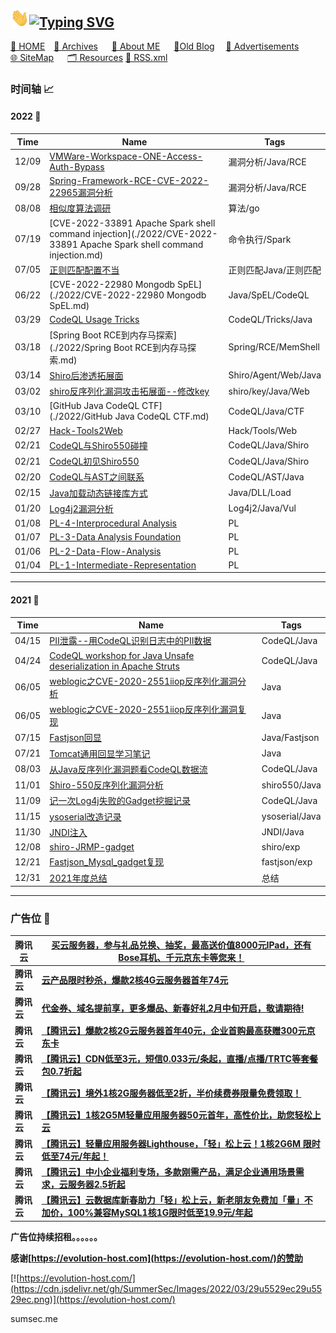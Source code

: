 










## <img src="./resources/Hi.gif" width="30px"><a href="https://sumsec.me/"><img src="https://readme-typing-svg.demolab.com?font=Fira+Code&duration=6000&pause=1500&color=2D94F7&height=45&lines=%20%20+%E4%BD%A0%E5%A5%BD%E5%91%80%EF%BC%81;%E5%83%8F%E6%B8%85%E6%B0%B4%E4%B8%80%E8%88%AC%E6%B8%85%E6%BE%88%E9%80%8F%E6%98%8E" alt="Typing SVG" /></a>



[🏯 HOME](https://sumsec.me/)&emsp;[&#x1F4C1; Archives](./resources/Archives.md)  &emsp;  [&#x1F4E3; About ME](./resources/AboutMe.md) &emsp; [&#x1F4D2;Old Blog](https://old.sumsec.me)&emsp; [&#x1F4CC; Advertisements](./resources/Advertisements.md)&emsp; [ &#x1F310; SiteMap](./resources/sitemap.xml) &emsp; [🗂 Resources](./resources/README.md)   [ 🔭 RSS.xml](./resources/rss.xml)



### 时间轴 &#x1F4C8;



#### 2022  📅

| Time  | Name                                                         | Tags           |
| ----- | ------------------------------------------------------------ | -------------- |
| 12/09 | [VMWare-Workspace-ONE-Access-Auth-Bypass](./2022/VMWare-Workspace-ONE-Access-Auth-Bypass.md) | 漏洞分析/Java/RCE |
| 09/28 | [Spring-Framework-RCE-CVE-2022-22965漏洞分析](./2022/Spring-Framework-RCE-CVE-2022-22965漏洞分析.md) | 漏洞分析/Java/RCE                      |
| 08/08 | [相似度算法调研](./2022/相似度算法调研.md)                   | 算法/go                                |
| 07/19 | [CVE-2022-33891 Apache Spark shell command injection](./2022/CVE-2022-33891 Apache Spark shell command injection.md) | 命令执行/Spark                    |
| 07/05 | [正则匹配配置不当](./2022/正则匹配配置不当.md)               | 正则匹配Java/正则匹配             |
| 06/22 | [CVE-2022-22980 Mongodb SpEL](./2022/CVE-2022-22980 Mongodb SpEL.md) | Java/SpEL/CodeQL |
| 03/29 | [CodeQL Usage Tricks](./2022/CodeQL-Usage-Tricks.md)         | CodeQL/Tricks/Java                     |
| 03/18 | [Spring Boot RCE到内存马探索](./2022/Spring Boot RCE到内存马探索.md) | Spring/RCE/MemShell                    |
| 03/14 | [Shiro后渗透拓展面](./2022/Shiro后渗透拓展面.md)             | Shiro/Agent/Web/Java                   |
| 03/02 | [shiro反序列化漏洞攻击拓展面--修改key](./2022/shiro反序列化漏洞攻击拓展面--修改key.md) | shiro/key/Java/Web                     |
| 03/10 | [GitHub Java CodeQL CTF](./2022/GitHub Java CodeQL CTF.md)   | CodeQL/Java/CTF                        |
| 02/27 | [Hack-Tools2Web](./2022/Hack-Tools2Web.md)                   | Hack/Tools/Web                         |
| 02/21 | [CodeQL与Shiro550碰撞](./2022/CodeQL与Shiro550碰撞.md)       | CodeQL/Java/Shiro                      |
| 02/21 | [CodeQL初见Shiro550](./2022/CodeQL初见Shiro550.md)           | CodeQL/Java/Shiro                      |
| 02/20 | [CodeQL与AST之间联系](./2022/CodeQL与AST之间联系.md)         | CodeQL/AST/Java                        |
| 02/15 | [Java加载动态链接库方式](./2022/Java加载动态链接库方式.md)   | Java/DLL/Load                          |
| 01/20 | [Log4j2漏洞分析](./2022/Log4j2漏洞分析.md)                   | Log4j2/Java/Vul                        |
| 01/08 | [PL-4-Interprocedural Analysis](./PL/Interprocedural-Analysis.md) | PL                                     |
| 01/07 | [PL-3-Data Analysis Foundation](./PL/Data-Analysis-Foundation.md) | PL                                     |
| 01/06 | [PL-2-Data-Flow-Analysis](./PL/Data-Flow-Analysis.md)        | PL                                     |
| 01/04 | [PL-1-Intermediate-Representation](./PL/Intermediate-Representation.md) | PL                                     |



---



#### 2021 📅

| Time  | Name                                                         | Tags           |
| ----- | ------------------------------------------------------------ | -------------- |
| 04/15 | [PII泄露--用CodeQL识别日志中的PII数据](./2021/PII泄露--用CodeQL识别日志中的PII数据.md) | CodeQL/Java    |
| 04/24 | [CodeQL workshop for Java Unsafe deserialization in Apache Struts](./2021/CodeQL-workshop-for-Java-Unsafe-deserialization-in-Apache-Struts.md) | CodeQL/Java    |
| 06/05 | [weblogic之CVE-2020-2551iiop反序列化漏洞分析](./2021/weblogic之CVE-2020-2551iiop反序列化漏洞分析.md) | Java           |
| 06/05 | [weblogic之CVE-2020-2551iiop反序列化漏洞复现](./2021/weblogic之CVE-2020-2551iiop反序列化漏洞复现.md) | Java           |
| 07/15 | [Fastjson回显](./2021/Fastjson回显.md)                       | Java/Fastjson  |
| 07/21 | [Tomcat通用回显学习笔记](./2021/Tomcat通用回显学习笔记.md)   | Java           |
| 08/03 | [从Java反序列化漏洞题看CodeQL数据流](./2021/从Java反序列化漏洞题看CodeQL数据流.md) | CodeQL/Java    |
| 11/01 | [Shiro-550反序列化漏洞分析](./2021/Shiro-550反序列化漏洞分析.md) | shiro550/Java  |
| 11/09 | [记一次Log4j失败的Gadget挖掘记录](./2021/记一次Log4j失败的Gadget挖掘记录.md) | CodeQL/Java    |
| 11/15 | [ysoserial改造记录](./2021/ysoserial改造记录.md)             | ysoserial/Java |
| 11/30 | [JNDI注入](./2021/JNDI注入.md)                               | JNDI/Java      |
| 12/08 | [shiro-JRMP-gadget](./2021/shiro-JRMP-gadget.md)             | shiro/exp      |
| 12/21 | [Fastjson_Mysql_gadget复现](./2021/Fastjson_Mysql_gadget复现.md) | fastjson/exp   |
| 12/31 | [2021年度总结](./2021/2021年度总结.md)                       | 总结           |



---

### 广告位 📑

| 腾讯云     | [买云服务器，参与礼品兑换、抽奖，最高送价值8000元IPad，还有Bose耳机、千元京东卡等您来！](https://curl.qcloud.com/ExHdaRF2) |
| ---------- | ------------------------------------------------------------ |
| **腾讯云** | [**云产品限时秒杀，爆款2核4G云服务器首年74元**](https://curl.qcloud.com/5RLkMR5O) |
| **腾讯云** | [**代金券、域名提前享，更多爆品、新春好礼2月中旬开启，敬请期待!**](https://cloud.tencent.com/act/cps/redirect?redirect=1576&cps_key=efaad5c0d018bebdee56492ced661c43&from=console) |
| **腾讯云** | [**【腾讯云】爆款2核2G云服务器首年40元，企业首购最高获赠300元京东卡**](https://cloud.tencent.com/act/cps/redirect?redirect=1577&cps_key=efaad5c0d018bebdee56492ced661c43&from=console) |
| **腾讯云** | [**【腾讯云】CDN低至3元，短信0.033元/条起，直播/点播/TRTC等套餐包0.7折起**](https://cloud.tencent.com/act/cps/redirect?redirect=1578&cps_key=efaad5c0d018bebdee56492ced661c43&from=console) |
| **腾讯云** | [**【腾讯云】境外1核2G服务器低至2折，半价续费券限量免费领取！**](https://cloud.tencent.com/act/cps/redirect?redirect=1068&cps_key=efaad5c0d018bebdee56492ced661c43&from=console) |
| **腾讯云** | [**【腾讯云】1核2G5M轻量应用服务器50元首年，高性价比，助您轻松上云**](https://cloud.tencent.com/act/cps/redirect?redirect=1556&cps_key=efaad5c0d018bebdee56492ced661c43&from=console) |
| **腾讯云** | [**【腾讯云】轻量应用服务器Lighthouse，「轻」松上云！1核2G6M 限时低至74元/年起！**](https://cloud.tencent.com/act/cps/redirect?redirect=1079&cps_key=efaad5c0d018bebdee56492ced661c43&from=console) |
| **腾讯云** | [**【腾讯云】中小企业福利专场，多款刚需产品，满足企业通用场景需求，云服务器2.5折起**](https://cloud.tencent.com/act/cps/redirect?redirect=1060&cps_key=efaad5c0d018bebdee56492ced661c43&from=console) |
| **腾讯云** | [**【腾讯云】云数据库新春助力「轻」松上云，新老朋友免费加「量」不加价，100%兼容MySQL1核1G限时低至19.9元/年起**](https://cloud.tencent.com/act/cps/redirect?redirect=1080&cps_key=efaad5c0d018bebdee56492ced661c43&from=console) |

**广告位持续招租。。。。。。**



**感谢[https://evolution-host.com](https://evolution-host.com/)的赞助**

[![https://evolution-host.com/](https://cdn.jsdelivr.net/gh/SummerSec/Images/2022/03/29u5529ec29u5529ec.png)](https://evolution-host.com/)



<script> function cb(response) {     document.getElementById('visits').innerText = response.value; } </script> <script async src="https://api.countapi.xyz/hit/sumsec.me/:PATHNAME:/visits?callback=cb"></script>sumsec.me
